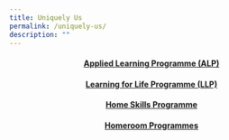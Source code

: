 ```yaml
---
title: Uniquely Us
permalink: /uniquely-us/
description: ""
---
```

<h4 style="text-align: center;"><strong><a href="https://sites.google.com/moe.edu.sg/fcps-g-site-speak-up-at-fuchun/speak-up-at-fuchun-home">Applied Learning Programme (ALP)</a></strong></h4>
<h4 style="text-align: center;"><strong><a href="https://sites.google.com/moe.edu.sg/fcps-g-site-arts/arts-homee">Learning for Life Programme (LLP)</a></strong></h4>
<h4 style="text-align: center;"><strong><a href="https://sites.google.com/moe.edu.sg/fcps-g-site-home-skills-prog/home-skills-home">Home Skills Programme</a></strong></h4>
<h4 style="text-align: center;"><strong><a href="https://sites.google.com/moe.edu.sg/fcps-g-site-homeroom-prog/homeroom-home">Homeroom Programmes</a></strong></h4>
